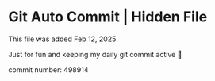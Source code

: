 # Git Auto Commit | Hidden File

This file was added Feb 12, 2025

Just for fun and keeping my daily git commit active 🤪

commit number: 498914
